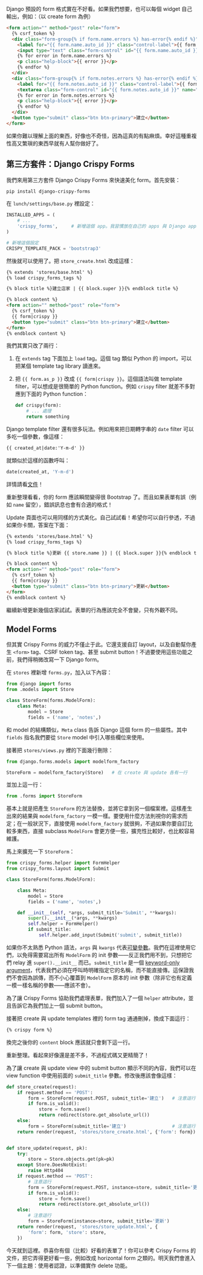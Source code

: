 Django 預設的 form 格式實在不好看。如果我們想要，也可以每個 widget 自己輸出，例如：（以 create form 為例）

```html
<form action="" method="post" role="form">
  {% csrf_token %}
  <div class="form-group{% if form.name.errors %} has-error{% endif %}">
    <label for="{{ form.name.auto_id }}" class="control-label">{{ form.name.label }}</label>
    <input type="text" class="form-control" id="{{ form.name.auto_id }}" name="{{ form.name.name }}">
    {% for error in form.name.errors %}
    <p class="help-block">{{ error }}</p>
    {% endfor %}
  </div>
  <div class="form-group{% if form.notes.errors %} has-error{% endif %}">
    <label for="{{ form.notes.auto_id }}" class="control-label">{{ form.notes.label }}</label>
    <textarea class="form-control" id="{{ form.notes.auto_id }}" name="{{ form.notes.name }}" rows="10"></textarea>
    {% for error in form.notes.errors %}
    <p class="help-block">{{ error }}</p>
    {% endfor %}
  </div>
  <button type="submit" class="btn btn-primary">建立</button>
</form>
```

如果你難以理解上面的東西，好像也不奇怪，因為這真的有點麻煩。幸好這種重複性高又繁瑣的東西早就有人幫你做好了。


## 第三方套件：Django Crispy Forms

我們來用第三方套件 Django Crispy Forms 來快速美化 form。首先安裝：

```bash
pip install django-crispy-forms
```

在 `lunch/settings/base.py` 裡設定：

```python
INSTALLED_APPS = (
    # ...
    'crispy_forms',     # 新增這個 app。我習慣放在自己的 apps 與 Django apps 中間。
)

# 新增這個設定
CRISPY_TEMPLATE_PACK = 'bootstrap3'
```

然後就可以使用了。把 `store_create.html` 改成這樣：

```html
{% extends 'stores/base.html' %}
{% load crispy_forms_tags %}

{% block title %}建立店家 | {{ block.super }}{% endblock title %}

{% block content %}
<form action="" method="post" role="form">
  {% csrf_token %}
  {{ form|crispy }}
  <button type="submit" class="btn btn-primary">建立</button>
</form>
{% endblock content %}
```

我們其實只改了兩行：

1. 在 `extends` tag 下面加上 `load` tag。這個 tag 類似 Python 的 import，可以把某個 template tag library 讀進來。

2. 把 `{{ form.as_p }}` 改成 `{{ form|crispy }}`。這個語法叫做 template filter，可以想成是很簡單的 Python function。例如 `crispy` filter 就差不多對應到下面的 Python function：

    ```python
    def crispy(form):
        # ... 處理
        return something
    ```

Django template filter 還有很多玩法。例如用來把日期轉字串的 `date` filter 可以多吃一個參數，像這樣：

```html
{{ created_at|date:'Y-m-d' }}
```

就類似於這樣的函數呼叫：

```python
date(created_at, 'Y-m-d')
```

詳情請看[文件](https://docs.djangoproject.com/en/1.7/ref/templates/builtins/#built-in-filter-reference)！

重新整理看看，你的 form 應該瞬間變得很 Bootstrap 了。而且如果表單有誤（例如 `name` 留空），錯誤訊息也會有合適的格式！

Update 頁面也可以用同樣的方式美化。自己試試看！希望你可以自行參透，不過如果你卡關，答案在下面：

```html
{% extends 'stores/base.html' %}
{% load crispy_forms_tags %}

{% block title %}更新 {{ store.name }} | {{ block.super }}{% endblock title %}

{% block content %}
<form action="" method="post" role="form">
  {% csrf_token %}
  {{ form|crispy }}
  <button type="submit" class="btn btn-primary">更新</button>
</form>
{% endblock content %}
```

繼續新增更新幾個店家試試。表單的行為應該完全不會變，只有外觀不同。

## Model Forms

但其實 Crispy Forms 的威力不僅止于此。它還支援自訂 layout，以及自動幫你產生 `<form>` tag、CSRF token tag、甚至 submit button！不過要使用這些功能之前，我們得稍微改寫一下 Django form。

在 `stores` 裡新增 `forms.py`，加入以下內容：

```python
from django import forms
from .models import Store

class StoreForm(forms.ModelForm):
    class Meta:
        model = Store
        fields = ('name', 'notes',)
```

和 model 的結構類似，`Meta` class 告訴 Django 這個 form 的一些屬性。其中 `fields` 指名我們要從 `Store` model 中引入哪些欄位來使用。

接著把 `stores/views.py` 裡的下面幾行刪除：

```python
from django.forms.models import modelform_factory

StoreForm = modelform_factory(Store)   # 在 create 與 update 各有一行
```

並加上這一行：

```python
from .forms import StoreForm
```

基本上就是把產生 `StoreForm` 的方法替換，並將它拿到另一個檔案裡。這樣產生出來的結果與 `modelform_factory` 一模一樣。要使用什麼方法則視你的需求而定；在一般狀況下，直接使用 `modelform_factory` 就很夠，不過如果你要自訂比較多東西，直接 subclass `ModelForm` 會更方便一些，擴充性比較好，也比較容易維護。

馬上來擴充一下 `StoreForm`：

```python
from crispy_forms.helper import FormHelper
from crispy_forms.layout import Submit

class StoreForm(forms.ModelForm):

    class Meta:
        model = Store
        fields = ('name', 'notes',)

    def __init__(self, *args, submit_title='Submit', **kwargs):
        super().__init__(*args, **kwargs)
        self.helper = FormHelper()
        if submit_title:
            self.helper.add_input(Submit('submit', submit_title))
```

如果你不太熟悉 Python 語法，`args` 與 `kwargs` 代表[可變參數](http://www.cnblogs.com/fengmk2/archive/2008/04/21/1163766.html)。我們在這裡使用它們，以免得需要寫出所有 `ModelForm` 的 init 參數——反正我們用不到，只想把它們 relay 進 `super().__init__` 而已。`submit_title` 是一個 [keyword-only argument](http://blog.gahooa.com/2009/12/08/python-has-keyword-only-parameters/)，代表我們必須在呼叫時明確指定它的名稱，而不能直接傳。這保證我們不會因為誤傳，而不小心覆蓋到 `ModelForm` 原本的 init 參數（除非它也有定義一模一樣名稱的參數——應該不會）。

為了讓 Crispy Forms 協助我們處理表單，我們加入了一個 `helper` attribute，並且告訴它為我們加上一個 submit button。

接著把 create 與 update templates 裡的 form tag 通通刪掉，換成下面這行：

```html
{% crispy form %}
```

換完之後你的 `content` block 應該就只會剩下這一行。

重新整理。看起來好像還是差不多，不過程式碼又更精簡了！

為了讓 create 與 update view 中的 submit button 顯示不同的內容，我們可以在 view function 中使用前面的 `submit_title` 參數。修改後應該會像這樣：

```python
def store_create(request):
    if request.method == 'POST':
        form = StoreForm(request.POST, submit_title='建立')   # 注意這行
        if form.is_valid():
            store = form.save()
            return redirect(store.get_absolute_url())
    else:
        form = StoreForm(submit_title='建立')                 # 注意這行
    return render(request, 'stores/store_create.html', {'form': form})


def store_update(request, pk):
    try:
        store = Store.objects.get(pk=pk)
    except Store.DoesNotExist:
        raise Http404
    if request.method == 'POST':
        # 注意這行
        form = StoreForm(request.POST, instance=store, submit_title='更新')
        if form.is_valid():
            store = form.save()
            return redirect(store.get_absolute_url())
    else:
        # 注意這行
        form = StoreForm(instance=store, submit_title='更新')
    return render(request, 'stores/store_update.html', {
        'form': form, 'store': store,
    })
```

今天就到這裡。恭喜你有個（比較）好看的表單了！你可以參考 Crispy Forms 的文件，把它弄得更好看一些，例如改成 horizontal form 之類的。明天我們會進入下一個主題：使用者認證，以準備實作 delete 功能。
